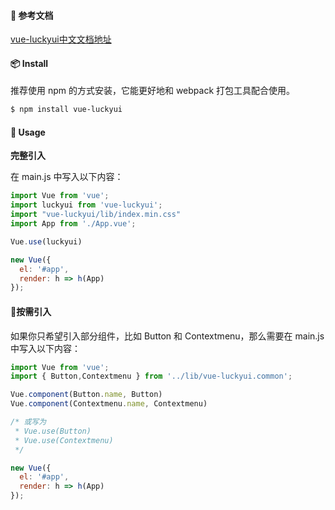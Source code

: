 #### 📃 参考文档
<a href="https://lakei-edward.github.io/luckyui.github.io/">vue-luckyui中文文档地址</a>

#### 📦 Install
推荐使用 npm 的方式安装，它能更好地和 webpack 打包工具配合使用。

```sh
$ npm install vue-luckyui
```
#### 🔨 Usage
**完整引入**

在 main.js 中写入以下内容：

```js
import Vue from 'vue';
import luckyui from 'vue-luckyui';
import "vue-luckyui/lib/index.min.css"
import App from './App.vue';

Vue.use(luckyui)

new Vue({
  el: '#app',
  render: h => h(App)
});
```

#### 🎨按需引入

如果你只希望引入部分组件，比如 Button 和 Contextmenu，那么需要在 main.js 中写入以下内容：

```js
import Vue from 'vue';
import { Button,Contextmenu } from '../lib/vue-luckyui.common';

Vue.component(Button.name, Button)
Vue.component(Contextmenu.name, Contextmenu)

/* 或写为
 * Vue.use(Button)
 * Vue.use(Contextmenu)
 */

new Vue({
  el: '#app',
  render: h => h(App)
});
```